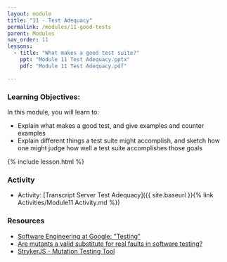 ```yaml
---
layout: module
title: "11 - Test Adequacy"
permalink: /modules/11-good-tests
parent: Modules
nav_order: 11
lessons: 
  - title: "What makes a good test suite?"
    ppt: "Module 11 Test Adequacy.pptx"
    pdf: "Module 11 Test Adequacy.pdf"

---
```

### Learning Objectives:
In this module, you will learn to:
* Explain what makes a good test, and give examples and counter examples
* Explain different things a test suite might accomplish, and sketch how one might judge how well a test suite accomplishes those goals

{% include lesson.html %}

### Activity
* Activity: [Transcript Server Test Adequacy]({{ site.baseurl }}{% link Activities/Module11 Activity.md %})


### Resources
* [Software Engineering at Google: "Testing"](https://learning.oreilly.com/library/view/software-engineering-at/9781492082781/ch11.html)
* [Are mutants a valid substitute for real faults in software testing?](https://homes.cs.washington.edu/~mernst/pubs/mutation-effectiveness-fse2014-abstract.html)
* [StrykerJS - Mutation Testing Tool](https://stryker-mutator.io)